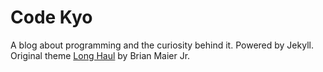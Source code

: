 # Code Kyo
A blog about programming and the curiosity behind it. Powered by Jekyll. 
Original theme [Long Haul](https://github.com/brianmaierjr/long-haul) by Brian Maier Jr.
